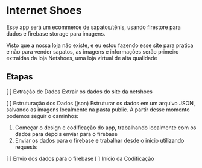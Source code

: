 # Internet Shoes
Esse app será um ecommerce de sapatos/tênis, usando firestore para dados e firebase storage para imagens.

Visto que a nossa loja não existe, e eu estou fazendo esse site para pratica e não para vender sapatos, as imagens e informações serão primeiro extraidas da loja Netshoes, uma loja virtual de alta qualidade

## Etapas
[ ] Extração de Dados
Extrair os dados do site da netshoes

[ ] Estruturação dos Dados (json)
Estruturar os dados em um arquivo JSON, salvando as imagens localmente na pasta public.
A partir desse momento podemos seguir o caminhos:

1. Começar o design e codificação do app, trabalhando localmente com os dados para depois enviar para o firebase
2. Enviar os dados para o firebase e trabalhar desde o início utilizando requests

[ ] Envio dos dados para o firebase
[ ] Início da Codificação
